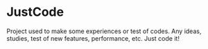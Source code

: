 # JustCode
Project used to make some experiences or test of codes. 
Any ideas, studies, test of new features, performance, etc. Just code it!
